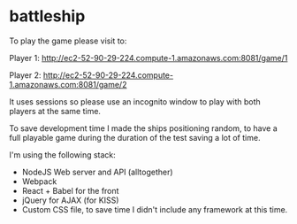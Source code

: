 # battleship

To play the game please visit to:

Player 1:
http://ec2-52-90-29-224.compute-1.amazonaws.com:8081/game/1

Player 2:
http://ec2-52-90-29-224.compute-1.amazonaws.com:8081/game/2

It uses sessions so please use an incognito window to play with both players at the same time.

To save development time I made the ships positioning random, to have a full playable game during the duration of the test saving a lot of time.

I'm using the following stack:

- NodeJS Web server and API (alltogether)
- Webpack
- React + Babel for the front
- jQuery for AJAX (for KISS)
- Custom CSS file, to save time I didn't include any framework at this time.
